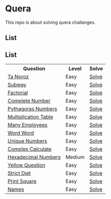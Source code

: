 # Quera

This repo is about solving quera challanges.

## List

## List

<table>
<tr>
    <th>Question</th>
    <th>Level</th>
    <th>Solve</th>
</tr>
<tr>
    <td><a href="https://quera.org/problemset/57760">Ta Noroz</a></td>
    <td>Easy</td>
    <td><a href="easy/ta_noroz.php">Solve</a></td>
</tr>
<tr>
    <td><a href="https://quera.org/problemset/218361">Subway</a></td>
    <td>Easy</td>
    <td><a href="easy/subway.cpp">Solve</a></td>
</tr>
<tr>
    <td><a href="https://quera.org/problemset/589">Factorial</a></td>
    <td>Easy</td>
    <td><a href="easy/factorial.cpp">Solve</a></td>
</tr>
<tr>
    <td><a href="https://quera.org/problemset/282">Complete Number</a></td>
    <td>Easy</td>
    <td><a href="easy/complete_number.cpp">Solve</a></td>
</tr>
<tr>
    <td><a href="https://quera.org/problemset/57760">Pythagoras Numbers</a></td>
    <td>Easy</td>
    <td><a href="easy/pythagoras_number.cpp">Solve</a></td>
</tr>
<tr>
    <td><a href="https://quera.org/problemset/3409">Multiplication Table</a></td>
    <td>Easy</td>
    <td><a href="easy/multiplication_table.cpp">Solve</a></td>
</tr>
<tr>
    <td><a href="https://quera.org/problemset/10636">Many Employees</a></td>
    <td>Easy</td>
    <td><a href="easy/many_employees.py">Solve</a></td>
</tr>
<tr>
    <td><a href="https://quera.org/problemset/108665">Word Word</a></td>
    <td>Easy</td>
    <td><a href="easy/word_word.py">Solve</a></td>
</tr>
<tr>
    <td><a href="https://quera.org/problemset/148099">Unique Numbers</a></td>
    <td>Easy</td>
    <td><a href="easy/unique_numbers.py">Solve</a></td>
</tr>
<tr>
    <td><a href="https://quera.org/problemset/279">Complex Calculate</a></td>
    <td>Easy</td>
    <td><a href="easy/complex_calculate.cpp">Solve</a></td>
</tr>
<tr>
    <td><a href="https://quera.org/problemset/277">Hexadecimal Numbers</a></td>
    <td>Medium</td>
    <td><a href="medium/hexadecimal_numbers.cpp">Solve</a></td>
</tr>
<tr>
    <td><a href="https://quera.org/problemset/3537">Yellow Question</a></td>
    <td>Easy</td>
    <td><a href="easy/yellow_question.cpp">Solve</a></td>
</tr>
<tr>
    <td><a href="https://quera.org/problemset/20256">Strict Diet</a></td>
    <td>Easy</td>
    <td><a href="easy/strict_diet.cpp">Solve</a></td>
</tr>
<tr>
    <td><a href="https://quera.org/problemset/591">Print Square</a></td>
    <td>Easy</td>
    <td><a href="easy/print_square.py">Solve</a></td>
</tr>
<tr>
    <td><a href="https://quera.org/problemset/2529">Names</a></td>
    <td>Easy</td>
    <td><a href="easy/names.py">Solve</a></td>
</tr>
</table>
